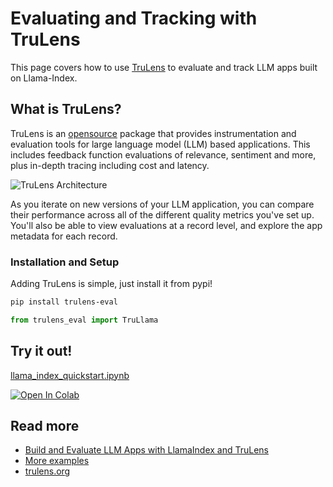 # Evaluating and Tracking with TruLens

This page covers how to use [TruLens](https://trulens.org) to evaluate and track LLM apps built on Llama-Index.

## What is TruLens?

TruLens is an [opensource](https://github.com/truera/trulens) package that provides instrumentation and evaluation tools for large language model (LLM) based applications. This includes feedback function evaluations of relevance, sentiment and more, plus in-depth tracing including cost and latency.

![TruLens Architecture](https://www.trulens.org/assets/images/TruLens_Architecture.png)

As you iterate on new versions of your LLM application, you can compare their performance across all of the different quality metrics you've set up. You'll also be able to view evaluations at a record level, and explore the app metadata for each record.

### Installation and Setup

Adding TruLens is simple, just install it from pypi!

```sh
pip install trulens-eval
```

```python
from trulens_eval import TruLlama
```

## Try it out!

[llama_index_quickstart.ipynb](https://github.com/truera/trulens/blob/releases/rc-trulens-eval-0.16.0/trulens_eval/examples/quickstart/llama_index_quickstart.ipynb)

[![Open In Colab](https://colab.research.google.com/assets/colab-badge.svg)](https://colab.research.google.com/github/truera/trulens/blob/main/trulens_eval/examples/quickstart/llama_index_quickstart.ipynb)

## Read more

- [Build and Evaluate LLM Apps with LlamaIndex and TruLens](https://medium.com/llamaindex-blog/build-and-evaluate-llm-apps-with-llamaindex-and-trulens-6749e030d83c)
- [More examples](https://github.com/truera/trulens/tree/main/trulens_eval/examples/frameworks/llama_index)
- [trulens.org](https://www.trulens.org/)
